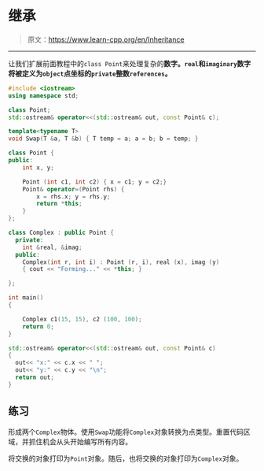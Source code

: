 # 继承

> 原文：<https://www.learn-cpp.org/en/Inheritance>

* * *

让我们扩展前面教程中的`class Point`来处理复杂的**数字。`real`和`imaginary`数字将被定义为`object`点坐标的`private`整数`references`。**

```cpp
#include <iostream>
using namespace std;

class Point;
std::ostream& operator<<(std::ostream& out, const Point& c);

template<typename T>
void Swap(T &a, T &b) { T temp = a; a = b; b = temp; }

class Point {
public:
    int x, y;

    Point (int c1, int c2) { x = c1; y = c2;}
    Point& operator=(Point rhs) {
        x = rhs.x; y = rhs.y;
        return *this;
    }
};

class Complex : public Point {
  private: 
    int &real, &imag;
  public: 
    Complex(int r, int i) : Point (r, i), real (x), imag (y) 
    { cout << "Forming..." << *this; }

};

int main()
{

    Complex c1(15, 15), c2 (100, 100); 
    return 0;
}

std::ostream& operator<<(std::ostream& out, const Point& c)
{
  out<< "x:" << c.x << " ";
  out<< "y:" << c.y << "\n";
  return out;
} 
```

## 练习

形成两个`Complex`物体。使用`Swap`功能将`Complex`对象转换为点类型。重置代码区域，并抓住机会从头开始编写所有内容。

将交换的对象打印为`Point`对象。随后，也将交换的对象打印为`Complex`对象。